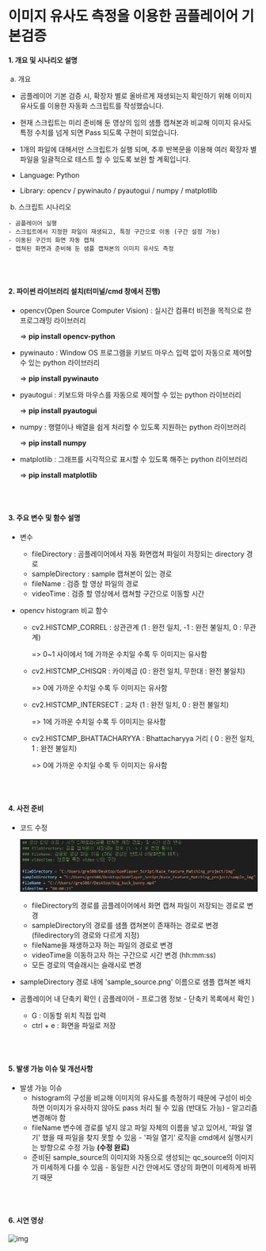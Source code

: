 # 이미지 유사도 측정을 이용한 곰플레이어 기본검증

#### 1. 개요 및 시나리오 설명

​	a. 개요

  - 곰플레이어 기본 검증 시, 확장자 별로 올바르게 재생되는지 확인하기 위해 이미지 유사도를 이용한 자동화 스크립트를 작성했습니다.
  - 현재 스크립트는 미리 준비해 둔 영상의 임의 샘플 캡쳐본과 비교해 이미지 유사도 특정 수치를 넘게 되면 Pass 되도록 구현이 되었습니다.
  - 1개의 파일에 대해서만 스크립트가 실행 되며, 추후 반복문을 이용해 여러 확장자 별 파일을 일괄적으로 테스트 할 수 있도록 보완 할 계획입니다.



- Language: Python
- Library: opencv / pywinauto / pyautogui / numpy / matplotlib



​	b. 스크립트 시나리오

	- 곰플레이어 실행
	- 스크립트에서 지정한 파일이 재생되고, 특정 구간으로 이동 (구간 설정 가능)
	- 이동된 구간의 화면 자동 캡쳐
	- 캡쳐된 화면과 준비해 둔 샘플 캡쳐본의 이미지 유사도 측정

<br>
<br>

#### 2. 파이썬 라이브러리 설치(터미널/cmd 창에서 진행)

- opencv(Open Source Computer Vision) : 실시간 컴퓨터 비전을 목적으로 한 프로그래밍 라이브러리 

  => **pip install opencv-python**

- pywinauto : Window OS 프로그램을 키보드 마우스 입력 없이 자동으로 제어할 수 있는 python 라이브러리 

  => **pip install pywinauto**

- pyautogui : 키보드와 마우스를 자동으로 제어할 수 있는 python 라이브러리 

  => **pip install pyautogui**

- numpy : 행렬이나 배열을 쉽게 처리할 수 있도록 지원하는 python 라이브러리

  => **pip install numpy** 

- matplotlib : 그래프를 시각적으로 표시할 수 있도록 해주는 python 라이브러리

  => **pip install matplotlib**


<br>
<br>

#### 3. 주요 변수 및 함수 설명

- 변수

  - fileDirectory : 곰플레이어에서 자동 화면캡쳐 파일이 저장되는 directory 경로
  - sampleDirectory : sample 캡쳐본이 있는 경로
  - fileName : 검증 할 영상 파일의 경로
  - videoTime : 검증 할 영상에서 캡쳐할 구간으로 이동할 시간

- opencv histogram 비교 함수

  - cv2.HISTCMP_CORREL : 상관관계 (1 : 완전 일치, -1 : 완전 불일치, 0 : 무관계) 

    => 0~1 사이에서 1에 가까운 수치일 수록 두 이미지는 유사함

  - cv2.HISTCMP_CHISQR : 카이제곱 (0 : 완전 일치, 무한대 : 완전 불일치)

    => 0에 가까운 수치일 수록 두 이미지는 유사함

  - cv2.HISTCMP_INTERSECT : 교차 (1 : 완전 일치, 0 : 완전 불일치)

    => 1에 가까운 수치일 수록 두 이미지는 유사함

  - cv2.HISTCMP_BHATTACHARYYA : Bhattacharyya 거리 ( 0 : 완전 일치, 1 : 완전 불일치)

    => 0에 가까운 수치일 수록 두 이미지는 유사함

<br>
<br>

#### 4. 사전 준비

- 코드 수정

  ![코드수정](./resource/코드수정.png)

  - fileDirectory의 경로를 곰플레이어에서 화면 캡쳐 파일이 저장되는 경로로 변경
  - sampleDirectory의 경로를 샘플 캡쳐본이 존재하는 경로로 변경 (filedirectory의 경로와 다르게 지정)
  - fileName을 재생하고자 하는 파일의 경로로 변경
  - videoTime을 이동하고자 하는 구간으로 시간 변경 (hh:mm:ss)
  - 모든 경로의 역슬래시는 슬래시로 변경

- sampleDirectory 경로 내에 'sample_source.png' 이름으로 샘플 캡쳐본 배치

- 곰플레이어 내 단축키 확인 ( 곰플레이어 - 프로그램 정보 - 단축키 목록에서 확인 )

  - G : 이동할 위치 직접 입력
  - ctrl + e : 화면을 파일로 저장

<br>
<br>

#### 5. 발생 가능 이슈 및 개선사항

- 발생 가능 이슈
  - histogram의 구성을 비교해 이미지의 유사도를 측정하기 때문에 구성이 비슷하면 이미지가 유사하지 않아도 pass 처리 될 수 있음 (반대도 가능) - 알고리즘 변경해야 함
  - fileName 변수에 경로를 넣지 않고 파일 자체의 이름을 넣고 있어서, '파일 열기' 했을 때 파일을 찾지 못할 수 있음 - '파일 열기' 로직을 cmd에서 실행시키는 방향으로 수정 가능 **(수정 완료)**
  - 준비된 sample_source의 이미지와 자동으로 생성되는 qc_source의 이미지가 미세하게 다를 수 있음 - 동일한 시간 안에서도 영상의 화면이 미세하게 바뀌기 때문

<br>
<br>

#### 6. 시연 영상

![img](./resource/시연영상.gif)

